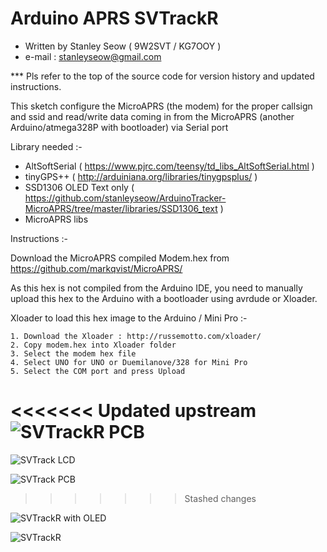 Arduino APRS SVTrackR
=====================

 - Written by Stanley Seow ( 9W2SVT / KG7OOY )
 - e-mail : stanleyseow@gmail.com
 
 *** Pls refer to the top of the source code for version history and updated instructions.
 

 This sketch configure the MicroAPRS (the modem) for the proper callsign and ssid and read/write data coming in from the MicroAPRS (another Arduino/atmega328P with bootloader) via Serial port

 Library needed :-
 
 * AltSoftSerial ( https://www.pjrc.com/teensy/td_libs_AltSoftSerial.html )
 * tinyGPS++ ( http://arduiniana.org/libraries/tinygpsplus/ )
 * SSD1306 OLED Text only ( https://github.com/stanleyseow/ArduinoTracker-MicroAPRS/tree/master/libraries/SSD1306_text )
 * MicroAPRS libs 
 
 Instructions :-
 
 Download the MicroAPRS compiled Modem.hex from https://github.com/markqvist/MicroAPRS/
 
 As this hex is not compiled from the Arduino IDE, you need to manually upload this hex to the Arduino with a bootloader using avrdude or Xloader.
 
Xloader to load this hex image to the Arduino / Mini Pro :-
 
    1. Download the Xloader : http://russemotto.com/xloader/
    2. Copy modem.hex into Xloader folder
    3. Select the modem hex file 
    4. Select UNO for UNO or Duemilanove/328 for Mini Pro
    5. Select the COM port and press Upload
    
<<<<<<< Updated upstream
![SVTrackR PCB](https://raw.githubusercontent.com/stanleyseow/ArduinoTracker-MicroAPRS/master/photos/SVTrack_PCB.jpg)    
=======

![SVTrack LCD](https://raw.githubusercontent.com/stanleyseow/ArduinoTracker-MicroAPRS/master/photos/SVTrack_LCD.jpg) 

![SVTrack PCB](https://raw.githubusercontent.com/stanleyseow/ArduinoTracker-MicroAPRS/master/photos/SVTrack_PCB.jpg)    
>>>>>>> Stashed changes
    
![SVTrackR with OLED](https://raw.githubusercontent.com/stanleyseow/ArduinoTracker-MicroAPRS/master/photos/SVTrackROLED.jpg)

![SVTrackR](https://raw.githubusercontent.com/stanleyseow/ArduinoTracker-MicroAPRS/master/photos/SVTrackR2.jpg)




